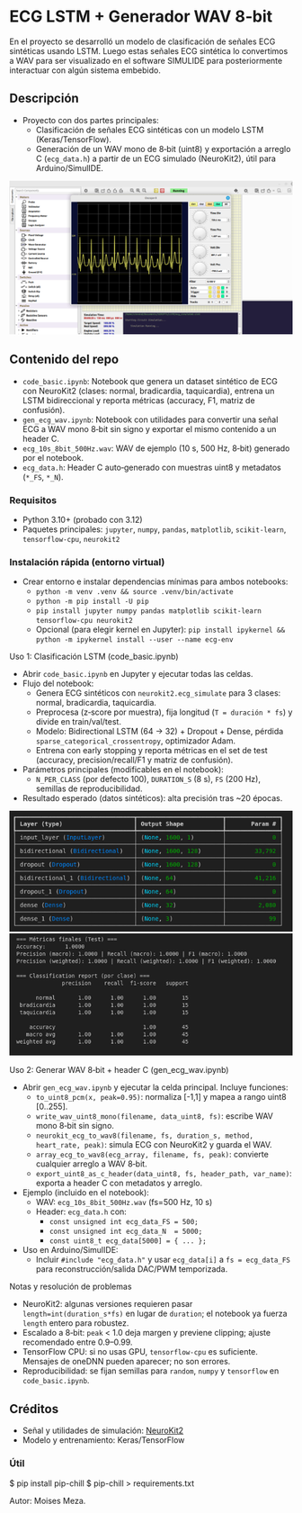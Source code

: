 # ECG LSTM + Generador WAV 8‑bit
En el proyecto se desarrolló un modelo de clasificación de señales ECG sintéticas usando LSTM. Luego estas señales ECG sintética lo convertimos a WAV para ser visualizado en el software SIMULIDE para posteriormente interactuar con algún sistema embebido.

## Descripción
- Proyecto con dos partes principales:
  - Clasificación de señales ECG sintéticas con un modelo LSTM (Keras/TensorFlow).
  - Generación de un WAV mono de 8‑bit (uint8) y exportación a arreglo C (`ecg_data.h`) a partir de un ECG simulado (NeuroKit2), útil para Arduino/SimulIDE.
  
![](./imgs/simulid_ecg.png)



## Contenido del repo
- `code_basic.ipynb`: Notebook que genera un dataset sintético de ECG con NeuroKit2 (clases: normal, bradicardia, taquicardia), entrena un LSTM bidireccional y reporta métricas (accuracy, F1, matriz de confusión).
- `gen_ecg_wav.ipynb`: Notebook con utilidades para convertir una señal ECG a WAV mono 8‑bit sin signo y exportar el mismo contenido a un header C.
- `ecg_10s_8bit_500Hz.wav`: WAV de ejemplo (10 s, 500 Hz, 8‑bit) generado por el notebook.
- `ecg_data.h`: Header C auto‑generado con muestras uint8 y metadatos (`*_FS`, `*_N`).

### Requisitos
- Python 3.10+ (probado con 3.12)
- Paquetes principales: `jupyter`, `numpy`, `pandas`, `matplotlib`, `scikit-learn`, `tensorflow-cpu`, `neurokit2`

### Instalación rápida (entorno virtual)
- Crear entorno e instalar dependencias mínimas para ambos notebooks:
  - `python -m venv .venv && source .venv/bin/activate`
  - `python -m pip install -U pip`
  - `pip install jupyter numpy pandas matplotlib scikit-learn tensorflow-cpu neurokit2`
  - Opcional (para elegir kernel en Jupyter): `pip install ipykernel && python -m ipykernel install --user --name ecg-env` 

Uso 1: Clasificación LSTM (code_basic.ipynb)
- Abrir `code_basic.ipynb` en Jupyter y ejecutar todas las celdas.
- Flujo del notebook:
  - Genera ECG sintéticos con `neurokit2.ecg_simulate` para 3 clases: normal, bradicardia, taquicardia.
  - Preprocesa (z‑score por muestra), fija longitud (`T = duración * fs`) y divide en train/val/test.
  - Modelo: Bidirectional LSTM (64 -> 32) + Dropout + Dense, pérdida `sparse_categorical_crossentropy`, optimizador Adam.
  - Entrena con early stopping y reporta métricas en el set de test (accuracy, precision/recall/F1 y matriz de confusión).
- Parámetros principales (modificables en el notebook):
  - `N_PER_CLASS` (por defecto 100), `DURATION_S` (8 s), `FS` (200 Hz), semillas de reproducibilidad.
- Resultado esperado (datos sintéticos): alta precisión tras ~20 épocas.

![](./imgs/lstm_model.png)
![](./imgs/metricas.png)

Uso 2: Generar WAV 8‑bit + header C (gen_ecg_wav.ipynb)
- Abrir `gen_ecg_wav.ipynb` y ejecutar la celda principal. Incluye funciones:
  - `to_uint8_pcm(x, peak=0.95)`: normaliza [-1,1] y mapea a rango uint8 [0..255].
  - `write_wav_uint8_mono(filename, data_uint8, fs)`: escribe WAV mono 8‑bit sin signo.
  - `neurokit_ecg_to_wav8(filename, fs, duration_s, method, heart_rate, peak)`: simula ECG con NeuroKit2 y guarda el WAV.
  - `array_ecg_to_wav8(ecg_array, filename, fs, peak)`: convierte cualquier arreglo a WAV 8‑bit.
  - `export_uint8_as_c_header(data_uint8, fs, header_path, var_name)`: exporta a header C con metadatos y arreglo.
- Ejemplo (incluido en el notebook):
  - WAV: `ecg_10s_8bit_500Hz.wav` (fs=500 Hz, 10 s)
  - Header: `ecg_data.h` con:
    - `const unsigned int ecg_data_FS = 500;`
    - `const unsigned int ecg_data_N  = 5000;`
    - `const uint8_t ecg_data[5000] = { ... };`
- Uso en Arduino/SimulIDE:
  - Incluir `#include "ecg_data.h"` y usar `ecg_data[i]` a `fs = ecg_data_FS` para reconstrucción/salida DAC/PWM temporizada.

Notas y resolución de problemas
- NeuroKit2: algunas versiones requieren pasar `length=int(duration_s*fs)` en lugar de `duration`; el notebook ya fuerza `length` entero para robustez.
- Escalado a 8‑bit: `peak` < 1.0 deja margen y previene clipping; ajuste recomendado entre 0.9–0.99.
- TensorFlow CPU: si no usas GPU, `tensorflow-cpu` es suficiente. Mensajes de oneDNN pueden aparecer; no son errores.
- Reproducibilidad: se fijan semillas para `random`, `numpy` y `tensorflow` en `code_basic.ipynb`.

## Créditos
- Señal y utilidades de simulación: [NeuroKit2](https://neurokit2.readthedocs.io/)
- Modelo y entrenamiento: Keras/TensorFlow

### Útil
$ pip install pip-chill
$ pip-chill > requirements.txt

Autor: Moises Meza.
